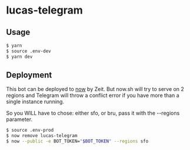# lucas-telegram

## Usage

```sh
$ yarn
$ source .env-dev
$ yarn dev
```

## Deployment

This bot can be deployed to [now](https://zeit.co/now) by Zeit.
But now.sh will try to serve on 2 regions and Telegram will throw a conflict error if you have more than a single instance running.

So you WILL have to chose: either sfo, or bru, pass it with the --regions parameter.

```sh
$ source .env-prod
$ now remove lucas-telegram
$ now --public -e BOT_TOKEN="$BOT_TOKEN" --regions sfo
```

